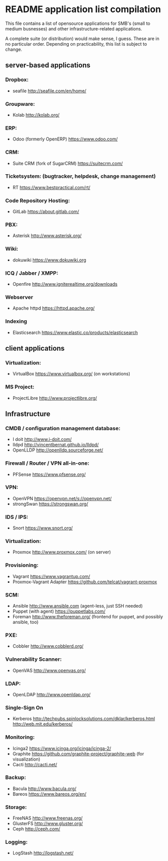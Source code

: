 # README application list compilation

This file contains a list of opensource applications for SMB's (small to medium
busnesses) and other infrastructure-related applications.

A complete suite (or distribution) would make sense, I guess.
These are in no particular order.
Depending on practicability, this list is subject to change.

## server-based applications

### Dropbox:

- seafile http://seafile.com/en/home/

### Groupware: 

- Kolab http://kolab.org/

### ERP: 

- Odoo (formerly OpenERP) https://www.odoo.com/

### CRM:

- Suite CRM (fork of SugarCRM) https://suitecrm.com/

### Ticketsystem: (bugtracker, helpdesk, change management)

- RT https://www.bestpractical.com/rt/

### Code Repository Hosting:

- GitLab https://about.gitlab.com/

### PBX: 

- Asterisk http://www.asterisk.org/

### Wiki:

- dokuwiki https://www.dokuwiki.org

### ICQ / Jabber / XMPP:

- Openfire http://www.igniterealtime.org/downloads

### Webserver

- Apache httpd https://httpd.apache.org/

### Indexing

- Elasticsearch https://www.elastic.co/products/elasticsearch

## client applications

### Virtualization:

- VirtualBox https://www.virtualbox.org/ (on workstations)

### MS Project:

- ProjectLibre http://www.projectlibre.org/

## Infrastructure

### CMDB / configuration management database:

- I doit http://www.i-doit.com/
- lldpd http://vincentbernat.github.io/lldpd/
- OpenLLDP http://openlldp.sourceforge.net/

### Firewall / Router / VPN all-in-one:

- PFSense https://www.pfsense.org/

### VPN: 

- OpenVPN https://openvpn.net/s://openvpn.net/
- strongSwan https://strongswan.org/

### IDS / IPS:

- Snort https://www.snort.org/

### Virtualization:

- Proxmox http://www.proxmox.com/ (on server)

### Provisioning:

- Vagrant https://www.vagrantup.com/
- Proxmox-Vagrant Adapter https://github.com/telcat/vagrant-proxmox

### SCM: 

- Ansible http://www.ansible.com (agent-less, just SSH needed)
- Puppet (with agent) https://puppetlabs.com/
- Foreman http://www.theforeman.org/ (frontend for puppet, and possibly ansible, too)

### PXE:

- Cobbler http://www.cobblerd.org/

### Vulnerability Scanner:

- OpenVAS http://www.openvas.org/

### LDAP:

- OpenLDAP http://www.openldap.org/

### Single-Sign On

- Kerberos http://techpubs.spinlocksolutions.com/dklar/kerberos.html http://web.mit.edu/kerberos/

### Monitoring:

- Icinga2 https://www.icinga.org/icinga/icinga-2/
- Graphite https://github.com/graphite-project/graphite-web (for visualization)
- Cacti http://cacti.net/

### Backup:

- Bacula http://www.bacula.org/
- Bareos https://www.bareos.org/en/

### Storage:

- FreeNAS http://www.freenas.org/
- GlusterFS http://www.gluster.org/
- Ceph http://ceph.com/

### Logging:

- LogStash http://logstash.net/
